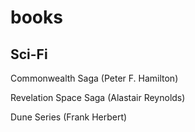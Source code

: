 # books

## Sci-Fi
Commonwealth Saga (Peter F. Hamilton)

Revelation Space Saga (Alastair Reynolds)

Dune Series (Frank Herbert)
